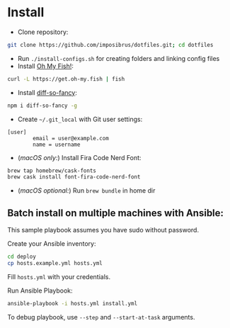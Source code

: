 
# Install

- Clone repository:
```bash
git clone https://github.com/imposibrus/dotfiles.git; cd dotfiles
```
- Run `./install-configs.sh` for creating folders and linking config files
- Install [Oh My Fish!](https://github.com/oh-my-fish/oh-my-fish):
```bash
curl -L https://get.oh-my.fish | fish
```
- Install [diff-so-fancy](https://github.com/so-fancy/diff-so-fancy):
```bash
npm i diff-so-fancy -g
```
- Create `~/.git_local` with Git user settings:
```git
[user]
        email = user@example.com
        name = username
```
- (_macOS only:_) Install Fira Code Nerd Font:
```bash
brew tap homebrew/cask-fonts
brew cask install font-fira-code-nerd-font
```
- (_macOS optional:_) Run `brew bundle` in home dir

## Batch install on multiple machines with Ansible:
This sample playbook assumes you have sudo without password.

Create your Ansible inventory:
```bash
cd deploy
cp hosts.example.yml hosts.yml
```
Fill `hosts.yml` with your credentials.

Run Ansible Playbook:
```bash
ansible-playbook -i hosts.yml install.yml
```

To debug playbook, use `--step` and `--start-at-task` arguments.

